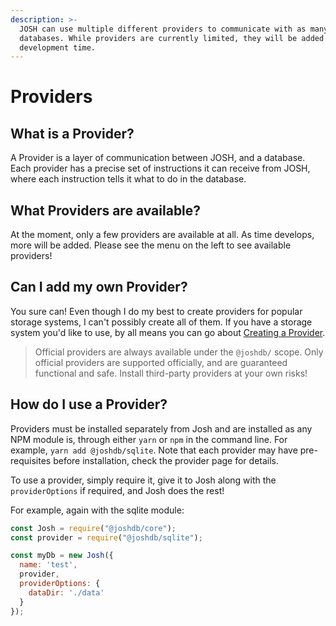 ```yaml
---
description: >-
  JOSH can use multiple different providers to communicate with as many
  databases. While providers are currently limited, they will be added over
  development time.
---
```


# Providers

## What is a Provider?

A Provider is a layer of communication between JOSH, and a database. Each provider has a precise set of instructions it can receive from JOSH, where each instruction tells it what to do in the database.

## What Providers are available?

At the moment, only a few providers are available at all. As time develops, more will be added. Please see the menu on the left to see available providers!

## Can I add my own Provider?

You sure can! Even though I do my best to create providers for popular storage systems, I can't possibly create all of them. If you have a storage system you'd like to use, by all means you can go about [Creating a Provider](../development/creating-a-provider.md).

> Official providers are always available under the `@joshdb/` scope. Only official providers are supported officially, and are guaranteed functional and safe. Install third-party providers at your own risks!

## How do I use a Provider?

Providers must be installed separately from Josh and are installed as any NPM module is, through either `yarn` or `npm` in the command line. For example, `yarn add @joshdb/sqlite`. Note that each provider may have pre-requisites before installation, check the provider page for details.

To use a provider, simply require it, give it to Josh along with the `providerOptions` if required, and Josh does the rest!

For example, again with the sqlite module:

```javascript
const Josh = require("@joshdb/core");
const provider = require("@joshdb/sqlite");

const myDb = new Josh({
  name: 'test',
  provider,
  providerOptions: {
    dataDir: './data'
  }
});
```

